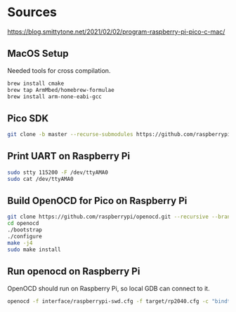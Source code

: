 # Sources

https://blog.smittytone.net/2021/02/02/program-raspberry-pi-pico-c-mac/


## MacOS Setup

Needed tools for cross compilation.

```bash
brew install cmake
brew tap ArmMbed/homebrew-formulae
brew install arm-none-eabi-gcc
```

## Pico SDK

```bash
git clone -b master --recurse-submodules https://github.com/raspberrypi/pico-sdk.git
```

## Print UART on Raspberry Pi

```bash
sudo stty 115200 -F /dev/ttyAMA0 
sudo cat /dev/ttyAMA0 
```

## Build OpenOCD for Pico on Raspberry Pi

```bash
git clone https://github.com/raspberrypi/openocd.git --recursive --branch rp2040 --depth=1
cd openocd
./bootstrap
./configure
make -j4
sudo make install
```

## Run openocd on Raspberry Pi

OpenOCD should run on Raspberry Pi, so local GDB can connect to it.

```bash
openocd -f interface/raspberrypi-swd.cfg -f target/rp2040.cfg -c "bindto 0.0.0.0"
```